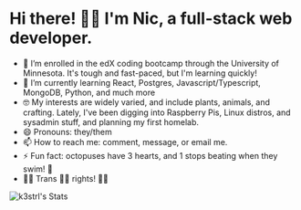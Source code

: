 # Hi there! 👋🏻 I'm Nic, a full-stack web developer.

- 🔭 I’m  enrolled in the edX coding bootcamp through the University of Minnesota. It's tough and fast-paced, but I'm learning quickly!
- 🌱 I’m currently learning React, Postgres, Javascript/Typescript, MongoDB, Python, and much more
- 🤓 My interests are widely varied, and include plants, animals, and crafting. Lately, I've been digging into Raspberry Pis, Linux distros, and sysadmin stuff, and planning my first homelab.
- 😄 Pronouns: they/them
- 📫 How to reach me: comment, message, or email me.
- ⚡ Fun fact: octopuses have 3 hearts, and 1 stops beating when they swim! 🐙
- 🏳️‍⚧️ Trans 💪🏻 rights! 🏳️‍⚧️


![k3strl's Stats](https://github-readme-stats.vercel.app/api?username=k3strl&theme=nightowl&show_icons=true&hide_border=false&count_private=true)
